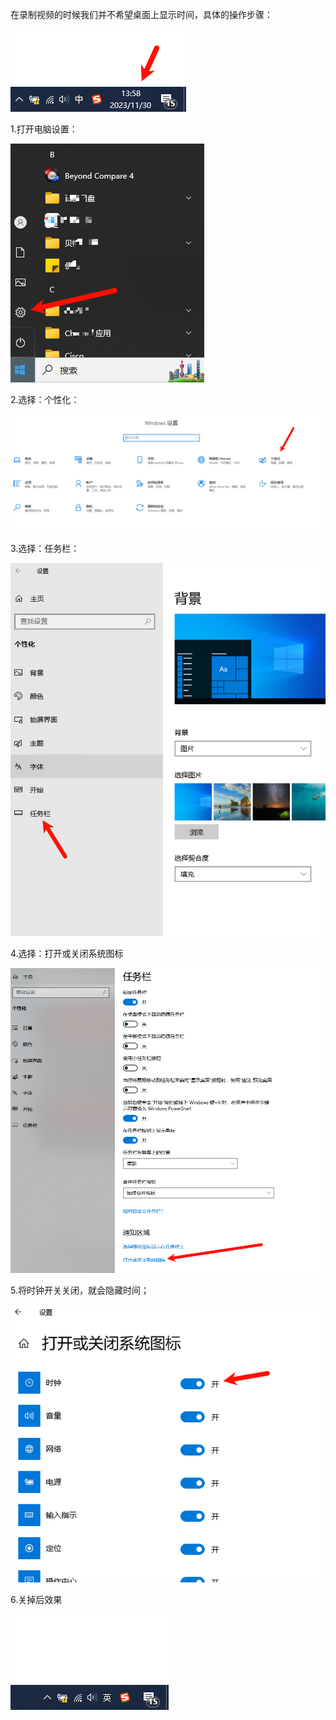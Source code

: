 在录制视频的时候我们并不希望桌面上显示时间，具体的操作步骤：

![image-20231130135904879](win10关闭时间显示.assets/image-20231130135904879.png)

1.打开电脑设置：

![image-20231130140159785](win10关闭时间显示.assets/image-20231130140159785.png)

2.选择：个性化：

![image-20231130140016915](win10关闭时间显示.assets/image-20231130140016915.png)

3.选择：任务栏：

![image-20231130140054304](win10关闭时间显示.assets/image-20231130140054304.png)



4.选择：打开或关闭系统图标

![image-20231130140112292](win10关闭时间显示.assets/image-20231130140112292.png)



5.将时钟开关关闭，就会隐藏时间；

![image-20231130135924076](win10关闭时间显示.assets/image-20231130135924076.png)



6.关掉后效果

![image-20231130135939679](win10关闭时间显示.assets/image-20231130135939679.png)